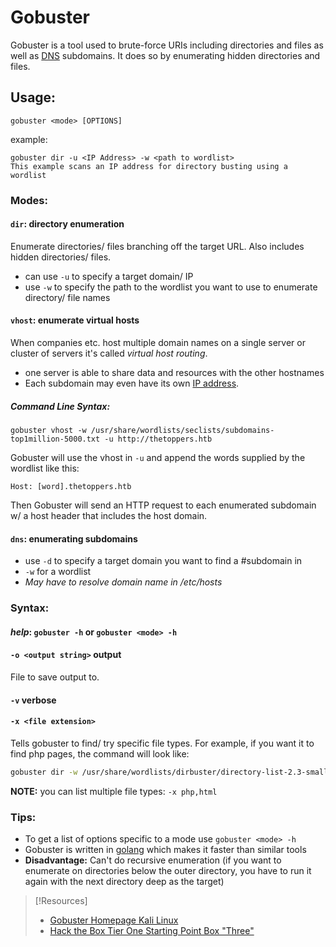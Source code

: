 
# Gobuster
Gobuster is a tool used to brute-force URIs including directories and files as well as [DNS](/networking/DNS/DNS.md) subdomains. It does so by enumerating hidden directories and files.
## Usage:
```
gobuster <mode> [OPTIONS]
```
example:
```
gobuster dir -u <IP Address> -w <path to wordlist>
This example scans an IP address for directory busting using a wordlist
```
### Modes:
#### `dir`: directory enumeration
Enumerate directories/ files branching off the target URL. Also includes hidden directories/ files.
- can use `-u` to specify a target domain/ IP
- use `-w` to specify the path to the wordlist you want to use to enumerate directory/ file names 
#### `vhost`: enumerate virtual hosts
When companies etc. host multiple domain names on a single server or cluster of servers it's called *virtual host routing*.
- one server is able to share data and resources with the other hostnames 
- Each subdomain may even have its own [IP address](/networking/OSI/IP-addresses.md).
##### Command Line Syntax:
```shell
gobuster vhost -w /usr/share/wordlists/seclists/subdomains-top1million-5000.txt -u http://thetoppers.htb
```
Gobuster will use the vhost in `-u` and append the words supplied by the wordlist like this:
```
Host: [word].thetoppers.htb
```
Then Gobuster will send an HTTP request to each enumerated subdomain w/ a host header that includes the host domain.
#### `dns`: enumerating subdomains
- use `-d` to specify a target domain you want to find a #subdomain in
- `-w` for a wordlist
- *May have to resolve domain name in /etc/hosts*
### Syntax: 
#### *help*: `gobuster -h` or `gobuster <mode> -h`
#### `-o <output string>` output
File to save output to.
#### `-v` verbose
#### `-x <file extension>` 
Tells gobuster to find/ try specific file types. For example, if you want it to find php pages, the command will look like:
```bash
gobuster dir -w /usr/share/wordlists/dirbuster/directory-list-2.3-small.txt -u $t -x php
```
**NOTE:** you can list multiple file types: `-x php,html`
### Tips:
- To get a list of options specific to a mode use `gobuster <mode> -h`
- Gobuster is written in [golang](/coding/languages/golang.md) which makes it faster than similar tools
- **Disadvantage:** Can't do recursive enumeration (if you want to enumerate on directories below the outer directory, you have to run it again with the next directory deep as the target)

> [!Resources]
> - [Gobuster Homepage Kali Linux](https://www.kali.org/tools/gobuster/)
> - [Hack the Box Tier One Starting Point Box "Three"](https://app.hackthebox.com/starting-point)